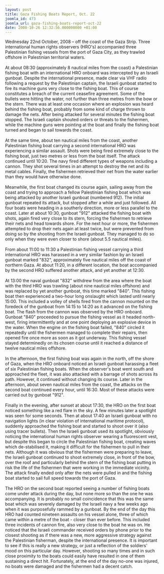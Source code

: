 ```yaml
---
layout: post
title: Gaza Fishing Boats Report, Oct. 22
joomla_id: 473
joomla_url: gaza-fishing-boats-report-oct-22
date: 2008-10-26 12:32:56.000000000 +01:00
---
```

Wednesday 22nd October, 2008 &ndash; off the coast of the Gaza Strip. Three international human rights observers (HRO's) accompanied three Palestinian fishing vessels from the port of Gaza City, as they trawled offshore in Palestinian territorial waters.<br />&nbsp;<br />At about 08:30 (approximately 8 nautical miles from the coast) a Palestinian fishing boat with an international HRO onboard was intercepted by an Israeli gunboat. Despite the international presence, made clear via VHF radio following a request by the Palestinian captain, the Israeli gunboat started to fire its machine guns very close to the fishing boat. This of course constitutes a breach of the current ceasefire agreement. Some of the bullets were hitting the water, not further than three metres from the bow or the stern. There was at least one occasion where an explosion was heard behind the fishing boat, probably from some kind of charge thrown to damage the nets. After being attacked for several minutes the fishing boat stopped. The Israeli captain shouted orders or threats to the fishermen, while the machine guns were pointing at the boat and finally the fishing boat turned and began to sail towards the coast.<br />&nbsp;<br />At the same time, about ten nautical miles from the coast, another Palestinian fishing boat carrying a second international HRO was experiencing a similar assault. Shots were being fired extremely close to the fishing boat, just two metres or less from the boat itself. The attack continued until 10:20. The navy fired different types of weapons including a cannon. They shot several times in an attempt to destroy the net and its metal cables. Finally, the fishermen retrieved their net from the water earlier than they would have otherwise done.<br />&nbsp;<br />Meanwhile, the first boat changed its course again, sailing away from the coast and trying to approach a fellow Palestinian fishing boat which was being attacked by another Israeli gunboat (numbered 912). The initial gunboat repeated its attack, but stopped after a while and just followed. All four boats were heading in a southerly direction, more or less parallel to the coast. Later at about 10:30, gunboat &quot;912&quot; attacked the fishing boat with shots, again fired very close to its stern, forcing the fishermen to retrieve their nets and head towards shore. For the next hour or more, the fishermen attempted to drop their nets again at least twice, but were prevented from doing so by the shooting from the Israeli gunboat. They managed to do so only when they were even closer to shore (about 5.5 nautical miles). <br />&nbsp;<br />From about 11:00 to 11:30 a Palestinian fishing vessel carrying a third international HRO was harassed in a very similar fashion by an Israeli gunboat marked &quot;832&quot;, approximately five nautical miles off the coast of northern Gaza. At about 11:20, in a different location, the boat accompanied by the second HRO suffered another attack, and yet another at 12:30. <br />&nbsp;<br />At 13:00 the naval gunboat &quot;832&quot; withdrew from the area where the boat with the third HRO was trawling (about nine nautical miles offshore) and was replaced by yet another gunboat, this time marked &quot;840&quot;. This fishing boat then experienced a two-hour long onslaught which lasted until nearly 15:00. This included a volley of shells fired from the cannon mounted on the foredeck of the gunboat from 14:15 to 14:20 as it advanced on the fishing boat. The flash from the cannon was observed by the HRO onboard. Gunboat &quot;840&quot; proceeded to pursue the fishing vessel as it headed north-west, firing intermittently and at one point deploying an explosive device in the water. When the engine on the fishing boat failed, &quot;840&quot; circled it repeatedly until the fishermen managed to complete their repairs, then opened fire once more as soon as it got underway. This fishing vessel stayed determinedly on its chosen course until it reached a distance of twelve nautical miles offshore.&nbsp;&nbsp;&nbsp;&nbsp;&nbsp; <br />&nbsp;<br />In the afternoon, the first fishing boat was again in the north, off the shore of Gaza, when the HRO onboard noticed an Israeli gunboat harassing a fleet of six Palestinian fishing boats. When the observer's boat went south and approached the fleet, it was also attacked with a barrage of shots across its path. However, it continued without changing its course. Later in the afternoon, about seven nautical miles from the coast, the attacks on the second boat continued every hour, until 16:30. Most of these attacks were carried out by gunboat &quot;912&quot;.<br />&nbsp;<br />Finally in the evening, after sunset at about 17:30, the HRO on the first boat noticed something like a red flare in the sky. A few minutes later a spotlight was seen for some seconds. Then at about 17:40 an Israeli gunboat with no navigation lights (in clear violation of international maritime protocol), suddenly approached the fishing boat and started to shoot over it (also using tracer bullets). Then the Israeli gunboat used its spotlight, obviously noticing the international human rights observer wearing a fluorescent vest, but despite this began to circle the Palestinian fishing boat, creating waves which de-stabilised it, making it difficult for the fishermen to pull in their nets. Although it was obvious that the fishermen were preparing to leave, the Israeli gunboat continued to shoot extremely close, in front of the bow, over the roof and particularly behind the stern of the fishing boat putting in risk the life of the fishermen that were working in the immediate vicinity. The attack finally ended only after the nets were pulled in and the fishing boat started to sail full speed towards the port of Gaza. <br />&nbsp;<br />The HRO on the second boat reported seeing a number of fishing boats come under attack during the day, but none more so than the one he was accompanying. It is probably no small coincidence that this was the same boat which was severely damaged by the Israeli navy a few weeks ago when it was purposefully rammed by a gunboat. By the end of the day this HRO had counted nineteen assaults on his vessel alone, three of which came within a metre of the boat - closer than ever before. This included three incidents of cannon fire, also very close to the boat he was on. He noticed that the Israeli commander received orders by phone prior to the closest shooting as if there was a new, more aggressive strategy against the Palestinian fisherman, despite the international presence. It is important to see if this is really a new strategy, or just a reflection of the soldiers' mood on this particular day. However, shooting so many times and in such close proximity to the boats could easily have resulted in one of them sustaining a direct hit. Fortunately, at the end of the day no-one was injured, no boats were damaged and the fishermen had a decent catch.<p><a href=""></a></p>
